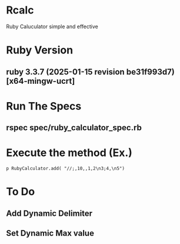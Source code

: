 # Rcalc
Ruby Caluculator simple and effective 

# Ruby Version 
  ## ruby 3.3.7 (2025-01-15 revision be31f993d7) [x64-mingw-ucrt]

# Run The Specs
  ## rspec spec/ruby_calculator_spec.rb

# Execute the method (Ex.)

    p RubyCalculator.add( "//;,10,,1,2\n3;4,\n5")

# To Do 

  ## Add Dynamic Delimiter
  ## Set Dynamic Max value


